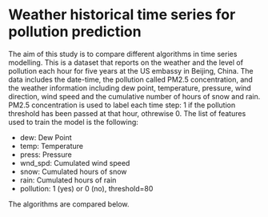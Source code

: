 # Weather historical time series for pollution prediction

The aim of this study is to compare different algorithms in time series modelling.
This is a dataset that reports on the weather and the level of pollution each hour for five years at the US embassy in Beijing, China.
The data includes the date-time, the pollution called PM2.5 concentration, and the weather information including dew point, temperature, pressure, wind direction, wind speed and the cumulative number of hours of snow and rain. PM2.5 concentration is used to label each time step: 1 if the pollution threshold has been passed at that hour, othrewise 0.
The list of features used to train the model is the following:
* dew: Dew Point
* temp: Temperature
* press: Pressure
* wnd_spd: Cumulated wind speed
* snow: Cumulated hours of snow
* rain: Cumulated hours of rain
* pollution: 1 (yes) or 0 (no), threshold=80

The algorithms are compared below.
